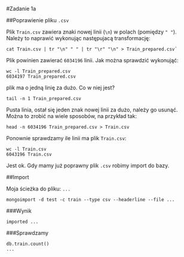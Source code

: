 #Zadanie 1a

##Poprawienie pliku `.csv`

Plik `Train.csv` zawiera znaki nowej linii (`\n`) w polach (pomiędzy `" "`). Należy to naprawić wykonując następujacą transformację:

	cat Train.csv | tr "\n" " " | tr "\r" "\n" > Train_prepared.csv`

Plik powinien zawierać `6034196` linii. Jak można sprawdzić wykonująć:

	wc -l Train_prepared.csv
	6034197 Train_prepared.csv

plik ma o jedną linię za dużo. Co w niej jest?

	tail -n 1 Train_prepared.csv

Pusta linia, ostał się jeden znak nowej linii za dużo, należy go usunąć. Można to zrobić na wiele sposobów, na przykład tak:
	
	head -n 6034196 Train_prepared.csv > Train.csv

Ponownie sprawdzamy ile linii ma plik `Train.csv`:

	wc -l Train.csv
	6043196 Train.csv

Jest ok. Gdy mamy już poprawny plik `.csv` robimy import do bazy.

##Import

Moja ścieżka do pliku: `...`

`mongoimport -d test -c train --type csv --headerline --file ...`

###Wynik

`imported ...`

###Sprawdzamy

	db.train.count()
	...



